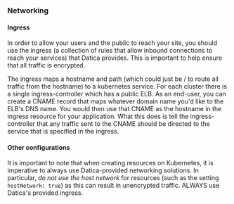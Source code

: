 ### Networking

#### Ingress

In order to allow your users and the public to reach your site, you should use the ingress (a collection of rules that allow inbound connections to reach your services) that Datica provides. This is important to help ensure that all traffic is encrypted.

The ingress maps a hostname and path (which could just be / to route all traffic from the hostname) to a kubernetes service. For each cluster there is a single ingress-controller which has a public ELB. As an end-user, you can create a CNAME record that maps whatever domain name you'd like to the ELB's DNS name. You would then use that CNAME as the hostname in the ingress resource for your application. What this does is tell the ingress-controller that any traffic sent to the CNAME should be directed to the service that is specified in the ingress.

#### Other configurations
It is important to note that when creating resources on Kubernetes, it is imperative to always use Datica-provided networking solutions. In particular, *do not use the host network* for resources (such as the setting `hostNetwork: true`) as this can result in unencrypted traffic. ALWAYS use Datica's provided ingress.
